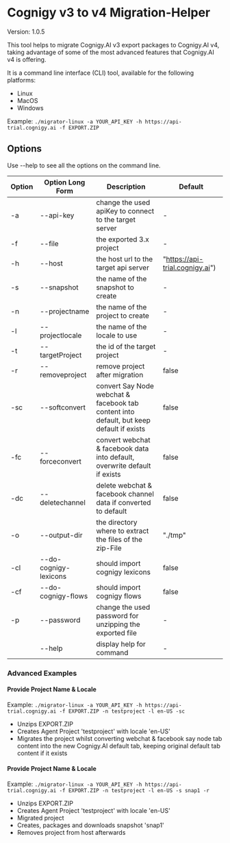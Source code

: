 # Cognigy v3 to v4 Migration-Helper
Version: 1.0.5

This tool helps to migrate Cognigy.AI v3 export packages to Cognigy.AI v4, taking advantage of some of the most advanced features that Cognigy.AI v4 is offering.

It is a command line interface (CLI) tool, available for the following platforms:

- Linux
- MacOS
- Windows

Example: `./migrator-linux -a YOUR_API_KEY -h https://api-trial.cognigy.ai -f EXPORT.ZIP`

## Options

Use --help to see all the options on the command line.

| Option | Option Long Form             | Description                                                                              | Default                         |
| ------ | --------------------------- | ---------------------------------------------------------------------------------------- | ------------------------------- |
| -a     | --api-key <apiKey>          | change the used apiKey to connect to the target server                                   | -                               |
| -f     | --file <file>               | the exported 3.x project                                                                 | -                               |
| -h     | --host <host>               | the host url to the target api server                                                    | "https://api-trial.cognigy.ai") |
| -s     | --snapshot <snapname>       | the name of the snapshot to create                                                       | -                               |
| -n     | --projectname <name>        | the name of the project to create                                                        | -                               |
| -l     | --projectlocale <name>      | the name of the locale to use                                                            | -                               |
| -t     | --targetProject <projectId> | the id of the target project                                                             | -                               |
| -r     | --removeproject             | remove project after migration                                                           | false                           |
| -sc    | --softconvert               | convert Say Node webchat & facebook tab content into default, but keep default if exists | false                           |
| -fc    | --forceconvert              | convert webchat & facebook data into default, overwrite default if exists                | false                           |
| -dc    | --deletechannel             | delete webchat & facebook channel data if converted to default                           | false                           |
| -o     | --output-dir <outputDir>    | the directory where to extract the files of the zip-File                                 | "./tmp"                         |
| -cl    | --do-cognigy-lexicons       | should import cognigy lexicons                                                           | false                           |
| -cf    | --do-cognigy-flows          | should import cognigy flows                                                              | false                           |
| -p     | --password <password>       | change the used password for unzipping the exported file                                 | -                               |
|        | --help                      | display help for command                                                                 | -                               |

### Advanced Examples

#### Provide Project Name & Locale
Example: `./migrator-linux -a YOUR_API_KEY -h https://api-trial.cognigy.ai -f EXPORT.ZIP -n testproject -l en-US -sc`

- Unzips EXPORT.ZIP
- Creates Agent Project 'testproject' with locale 'en-US'
- Migrates the project whilst converting webchat & facebook say node tab content into the new Cognigy.AI default tab, keeping original default tab content if it exists

#### Provide Project Name & Locale
Example: `./migrator-linux -a YOUR_API_KEY -h https://api-trial.cognigy.ai -f EXPORT.ZIP -n testproject -l en-US -s snap1 -r`

- Unzips EXPORT.ZIP
- Creates Agent Project 'testproject' with locale 'en-US'
- Migrated project
- Creates, packages and downloads snapshot 'snap1'
- Removes project from host afterwards